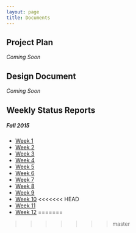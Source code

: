 ```yaml
---
layout: page
title: Documents
---
```



## Project Plan

*Coming Soon*


## Design Document

*Coming Soon*


## Weekly Status Reports

##### Fall 2015
* [Week 1](/assets/Week1.pdf)
* [Week 2](/assets/Week2.pdf)
* [Week 3](/assets/Week3.pdf)
* [Week 4](/assets/Week4.pdf)
* [Week 5](/assets/Week5.pdf)
* [Week 6](/assets/Week6.pdf)
* [Week 7](/assets/Week7.pdf)
* [Week 8](/assets/Week8.pdf)
* [Week 9](/assets/Week9.pdf)
* [Week 10](/assets/Week10.pdf)
<<<<<<< HEAD
* [Week 11](/assets/Week11.pdf)
* [Week 12](/assets/Week12.pdf
)
=======

>>>>>>> master
